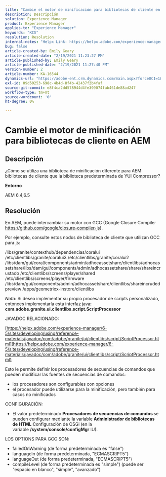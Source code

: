 ```yaml
---
title: "Cambie el motor de minificación para bibliotecas de cliente en AEM"
description: Descripción
solution: Experience Manager
product: Experience Manager
applies-to: "Experience Manager"
keywords: "KCS"
resolution: Resolution
internal-notes: "Helpx Link: https://helpx.adobe.com/experience-manager/kb/how-to-change-the-minification-engine-for-client-libraries-in-AEM.html"
bug: false
article-created-by: Emily Geary
article-created-date: "2/19/2021 11:23:27 PM"
article-published-by: Emily Geary
article-published-date: "2/19/2021 11:27:40 PM"
version-number: 2
article-number: KA-16544
dynamics-url: "https://adobe-ent.crm.dynamics.com/main.aspx?forceUCI=1&pagetype=entityrecord&etn=knowledgearticle&id=841cea73-0973-eb11-a812-00224809aac7"
exl-id: 09d59253-698c-4b4d-8f4b-42437f2b4faf
source-git-commit: e8f4ca2dd578944d4fe399074fab461de88ad247
workflow-type: tm+mt
source-wordcount: '0'
ht-degree: 0%

---
```


# Cambie el motor de minificación para bibliotecas de cliente en AEM

## Descripción


¿Cómo se utiliza una biblioteca de minificación diferente para AEM bibliotecas de cliente que la biblioteca predeterminada de YUI Compressor?

<b>Entorno</b>

AEM 6.4,6.5


## Resolución


En AEM, puede intercambiar su motor con GCC (Google Closure Compiler https://github.com/google/closure-compiler-js).

Por ejemplo, consulte estos nodos de biblioteca de cliente que utilizan GCC para js:

/libs/granite/contexthub/dependencias/coralui /etc/clientlibs/granite/coralui3 /etc/clientlibs/granite/coralui2 /libs/dam/gui/coral/components/admin/adhocassetshare/clientlibs/adhocassetshare/libs/dam/gui/components/admin/adhocassetshare/share/shareincrustado /etc/clientlibs/screens/player/shared /etc/clientlibs/screens/player/firmware /libs/dam/gui/components/admin/adhocassetshare/clientlibs/shareincrudedpreview /apps/geometrixx-instore/clientlibs



*Nota:* Si desea implementar su propio procesador de scripts personalizado, entonces implementaría esta interfaz java: <b>com.adobe.granite.ui.clientlibs.script.ScriptProcessor</b>



JAVADOC RELACIONADO:

[https://helpx.adobe.com/experience-manager/6-5/sites/developing/using/reference-materials/javadoc/com/adobe/granite/ui/clientlibs/script/ScriptProcessor.html](https://helpx.adobe.com/experience-manager/6-5/sites/developing/using/reference-materials/javadoc/com/adobe/granite/ui/clientlibs/script/ScriptProcessor.html)

Esto le permite definir los procesadores de secuencias de comandos que pueden modificar las fuentes de secuencias de comandos:

- los procesadores son configurables con opciones
- el procesador puede utilizarse para la minificación, pero también para casos no minificados




CONFIGURACIÓN:

- El valor predeterminado <b>Procesadores de secuencias de comandos </b>se pueden configurar mediante la variable <b>Administrador de bibliotecas de HTML</b> Configuración de OSGi (en la variable <b>/system/console/configMgr</b> IU).




LOS OPTIONS PARA GCC SON:

- failedOnWarning (de forma predeterminada es &quot;false&quot;)
- languageIn (de forma predeterminada, &quot;ECMASCRIPT5&quot;)
- languageOut (de forma predeterminada, &quot;ECMASCRIPT5&quot;)
- compileLevel (de forma predeterminada es &quot;simple&quot;) (puede ser &quot;espacio en blanco&quot;, &quot;simple&quot;, &quot;avanzado&quot;)
